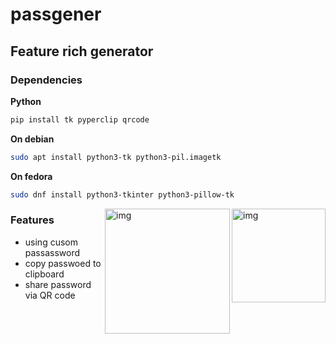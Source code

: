 # passgener

## Feature rich generator

### Dependencies
**Python**
```sh
pip install tk pyperclip qrcode
```

**On debian**
```sh
sudo apt install python3-tk python3-pil.imagetk
```

**On fedora**
```sh
sudo dnf install python3-tkinter python3-pillow-tk 
```

<img src="https://i.imgur.com/KUsAunA.png" alt="img" align="right" width="150px">
<img src="https://i.imgur.com/IYXMmxQ.png" alt="img" align="right" width="200px">


### Features

- using cusom passassword
- copy passwoed to clipboard
- share password via QR code

